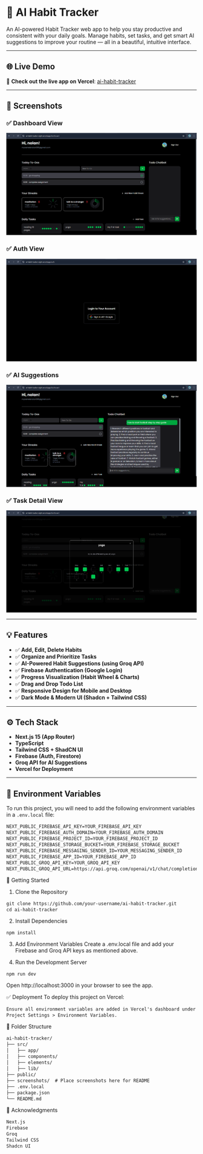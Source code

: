 # 🚀 AI Habit Tracker

An AI-powered Habit Tracker web app to help you stay productive and consistent with your daily goals. Manage habits, set tasks, and get smart AI suggestions to improve your routine — all in a beautiful, intuitive interface.

---
## 🌐 Live Demo

🔗 **Check out the live app on Vercel**: [ai-habit-tracker](https://ai-habit-tracker-eight.vercel.app/dashboard)

---
## 📸 Screenshots

### ✅ Dashboard View
![Dashboard Screenshot](./screenshots/dashboard.png)

### ✅ Auth View
![Auth Screenshot](./screenshots/auth.png)

### ✅ AI Suggestions
![AI Suggestions Screenshot](./screenshots/ai-suggestions.png)

### ✅ Task Detail View
![Task Detail Screenshot](./screenshots/task-detail.png)

---

## 💡 Features

- ✅ **Add, Edit, Delete Habits**
- ✅ **Organize and Prioritize Tasks**
- ✅ **AI-Powered Habit Suggestions (using Groq API)**
- ✅ **Firebase Authentication (Google Login)**
- ✅ **Progress Visualization (Habit Wheel & Charts)**
- ✅ **Drag and Drop Todo List**
- ✅ **Responsive Design for Mobile and Desktop**
- ✅ **Dark Mode & Modern UI (Shadcn + Tailwind CSS)**

---

## ⚙️ Tech Stack

- **Next.js 15 (App Router)**
- **TypeScript**
- **Tailwind CSS + ShadCN UI**
- **Firebase (Auth, Firestore)**
- **Groq API for AI Suggestions**
- **Vercel for Deployment**

---

## 🔑 Environment Variables

To run this project, you will need to add the following environment variables in a `.env.local` file:

```env
NEXT_PUBLIC_FIREBASE_API_KEY=YOUR_FIREBASE_API_KEY
NEXT_PUBLIC_FIREBASE_AUTH_DOMAIN=YOUR_FIREBASE_AUTH_DOMAIN
NEXT_PUBLIC_FIREBASE_PROJECT_ID=YOUR_FIREBASE_PROJECT_ID
NEXT_PUBLIC_FIREBASE_STORAGE_BUCKET=YOUR_FIREBASE_STORAGE_BUCKET
NEXT_PUBLIC_FIREBASE_MESSAGING_SENDER_ID=YOUR_MESSAGING_SENDER_ID
NEXT_PUBLIC_FIREBASE_APP_ID=YOUR_FIREBASE_APP_ID
NEXT_PUBLIC_GROQ_API_KEY=YOUR_GROQ_API_KEY
NEXT_PUBLIC_GROQ_API_URL=https://api.groq.com/openai/v1/chat/completions
```


🚀 Getting Started
1. Clone the Repository
```
git clone https://github.com/your-username/ai-habit-tracker.git
cd ai-habit-tracker
```
2. Install Dependencies
```
npm install
```
3. Add Environment Variables
Create a .env.local file and add your Firebase and Groq API keys as mentioned above.

4. Run the Development Server
```
npm run dev
```
Open http://localhost:3000 in your browser to see the app.

✅ Deployment
To deploy this project on Vercel:

```
Ensure all environment variables are added in Vercel's dashboard under Project Settings > Environment Variables.
```
📂 Folder Structure
```
ai-habit-tracker/
├── src/
│   ├── app/
│   ├── components/
│   ├── elements/
│   ├── lib/
├── public/
├── screenshots/  # Place screenshots here for README
├── .env.local
├── package.json
└── README.md
```


🙌 Acknowledgments
```
Next.js
Firebase
Groq
Tailwind CSS
Shadcn UI
```
